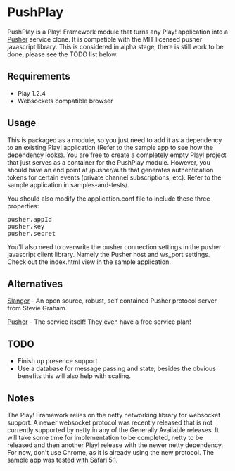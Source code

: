 # PushPlay

PushPlay is a Play! Framework module that turns any Play! application into a <a href="http://www.pusher.com">Pusher</a> service clone. It is compatible with the MIT licensed pusher javascript library. 
This is considered in alpha stage, there is still work to be done, please see the TODO list below.

## Requirements

- Play 1.2.4
- Websockets compatible browser

## Usage

This is packaged as a module, so you just need to add it as a dependency to an existing Play! application (Refer to the sample app to see how the dependency looks). You are free to create a 
completely empty Play! project that just serves as a container for the PushPlay module. However, you should have an end point at /pusher/auth that generates authentication tokens
for certain events (private channel subscriptions, etc). Refer to the sample application in samples-and-tests/.

You should also modify the application.conf file to include these three properties:
<pre>
pusher.appId
pusher.key
pusher.secret
</pre>

You'll also need to overwrite the pusher connection settings in the pusher javascript client library. Namely the Pusher host and ws_port settings. Check out the index.html view in the sample
application.

## Alternatives

<a href="https://github.com/stevegraham/slanger">Slanger</a> - An open source, robust, self contained Pusher protocol server from Stevie Graham.

<a href="http://pusher.com">Pusher</a> - The service itself! They even have a free service plan!

## TODO

- Finish up presence support
- Use a database for message passing and state, besides the obvious benefits this will also help with scaling.

## Notes

The Play! Framework relies on the netty networking library for websocket support. A newer websocket protocol was recently released that is not currently supported by netty in any of the Generally Available releases. It will take some time for implementation to be completed, netty to be released and then another Play! release with the newer netty dependency. For now, don't use Chrome, as it is already using the new protocol. The sample app was tested with Safari 5.1.
